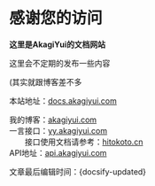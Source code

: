 # 感谢您的访问

**这里是AkagiYui的文档网站**

这里会不定期的发布一些内容

(其实就跟博客差不多

本站地址：[docs.akagiyui.com](https://docs.akagiyui.com/#/)

我的博客：[akagiyui.com](https://akagiyui.com)<br/>
一言接口：[yy.akagiyui.com](https://yy.akagiyui.com)<br/>
　　接口使用文档请参考：[hitokoto.cn](https://developer.hitokoto.cn/sentence/#%E8%AF%B7%E6%B1%82%E5%8F%82%E6%95%B0)<br/>
API地址：[api.akagiyui.com](https://api.akagiyui.com)<br/>

文章最后编辑时间：{docsify-updated}
